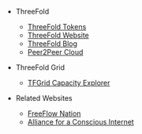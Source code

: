 - ThreeFold
  - [ThreeFold Tokens](@how_to_buy)
  - [ThreeFold Website](https://threefold.io/)
  - [ThreeFold Blog](https://threefold.io/farming/blog)
  - [Peer2Peer Cloud](https://threefold.io/cloud)
- ThreeFold Grid
  - [TFGrid Capacity Explorer](https://explorer.grid.tf/)
- Related Websites
  - [FreeFlow Nation](http://www.freeflownation.org/)
  - [Alliance for a Conscious Internet](https://threefold.io/aci)

  <!-- - [TF Token Stats](https://tokenstats.threefoldtoken.com/) -->
  <!-- - [TFGrid Demo](https://demo.testnet.grid.tf/)
  - [3Bot Deployment](https://manual-testnet.threefold.io/#/getting_started_3bot) -->